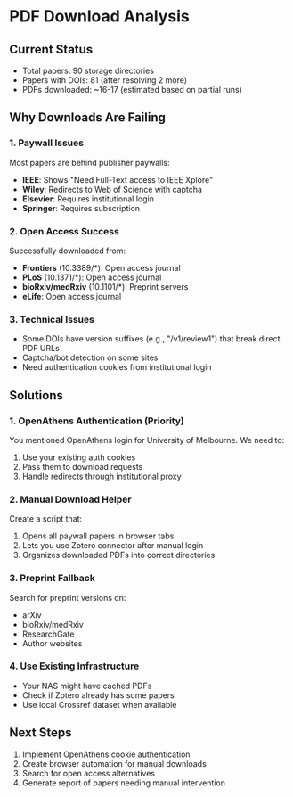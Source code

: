# PDF Download Analysis

## Current Status
- Total papers: 90 storage directories
- Papers with DOIs: 81 (after resolving 2 more)
- PDFs downloaded: ~16-17 (estimated based on partial runs)

## Why Downloads Are Failing

### 1. Paywall Issues
Most papers are behind publisher paywalls:
- **IEEE**: Shows "Need Full-Text access to IEEE Xplore" 
- **Wiley**: Redirects to Web of Science with captcha
- **Elsevier**: Requires institutional login
- **Springer**: Requires subscription

### 2. Open Access Success
Successfully downloaded from:
- **Frontiers** (10.3389/*): Open access journal
- **PLoS** (10.1371/*): Open access journal
- **bioRxiv/medRxiv** (10.1101/*): Preprint servers
- **eLife**: Open access journal

### 3. Technical Issues
- Some DOIs have version suffixes (e.g., "/v1/review1") that break direct PDF URLs
- Captcha/bot detection on some sites
- Need authentication cookies from institutional login

## Solutions

### 1. OpenAthens Authentication (Priority)
You mentioned OpenAthens login for University of Melbourne. We need to:
1. Use your existing auth cookies
2. Pass them to download requests
3. Handle redirects through institutional proxy

### 2. Manual Download Helper
Create a script that:
1. Opens all paywall papers in browser tabs
2. Lets you use Zotero connector after manual login
3. Organizes downloaded PDFs into correct directories

### 3. Preprint Fallback
Search for preprint versions on:
- arXiv
- bioRxiv/medRxiv  
- ResearchGate
- Author websites

### 4. Use Existing Infrastructure
- Your NAS might have cached PDFs
- Check if Zotero already has some papers
- Use local Crossref dataset when available

## Next Steps
1. Implement OpenAthens cookie authentication
2. Create browser automation for manual downloads
3. Search for open access alternatives
4. Generate report of papers needing manual intervention